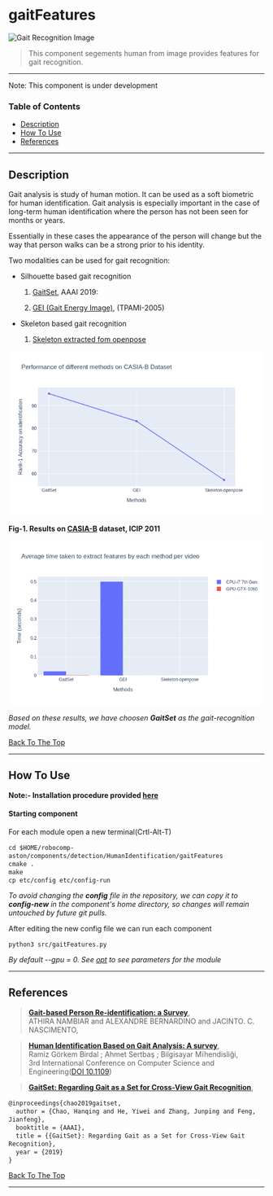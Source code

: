 # gaitFeatures
![Gait Recognition Image](../docs/gifs/walk.gif)

> This component segements human from image provides features for gait recognition.   
---
Note: This component is under development


### Table of Contents
- [Description](#description)
- [How To Use](#how-to-use)
- [References](#references)
---

## Description

Gait analysis is study of human motion. It can be used as a soft biometric for human identification. Gait analysis is especially important in the case of long-term human identification where the person has not been seen for months or years. 

Essentially in these cases the appearance of the person will change but the way that person walks can be a strong prior to his identity.      

Two modalities can be used for gait recognition: 


- Silhouette based gait recognition
  1. [GaitSet](https://arxiv.org/abs/1811.06186), AAAI 2019:  

  2. [GEI (Gait Energy Image)](https://ieeexplore.ieee.org/document/1561189), (TPAMI-2005)

- Skeleton based gait recognition
  1. [Skeleton extracted fom openpose](https://docs.google.com/presentation/d/1PaWISX7MiiflgPgr5fwqaIj4WFN5gD5Q0GeodmvIK_U/edit?usp=sharing) 


![alt-text](../docs/images/performance_gait.png)

**Fig-1. Results on [CASIA-B](http://www.cbsr.ia.ac.cn/english/Gait%20Databases.asp) dataset, ICIP 2011**

![alt-text](../docs/images/time_gait.png)
    
*Based on these results, we have choosen **GaitSet** as the gait-recognition model.* 
    
 
[Back To The Top](#table-of-contents)

---

## How To Use

**Note:- Installation procedure provided [here](../README.md#how-to-use)**  

#### Starting component
For each module open a new terminal(Crtl-Alt-T)  
```
cd $HOME/robocomp-aston/components/detection/HumanIdentification/gaitFeatures
cmake . 
make
cp etc/config etc/config-run
```
*To avoid changing the **config** file in the repository, we can copy it to **config-new** in the component's home directory, so changes will remain untouched by future git pulls.*

After editing the new config file we can run each component
```
python3 src/gaitFeatures.py 
```

*By default --gpu = 0. See [opt](./src/gaitFeatures.py) to see parameters for the module*

---


## References


> [**Gait-based Person Re-identification: a Survey**](http://users.isr.ist.utl.pt/~alex/papers/aha/Nambiar2019_manuscript.pdf),            
> ATHIRA NAMBIAR and ALEXANDRE BERNARDINO and JACINTO. C. NASCIMENTO,       

> [**Human Identification Based on Gait Analysis: A survey**](https://ieeexplore.ieee.org/document/8566368),            
> Ramiz Görkem Birdal ; Ahmet Sertbaş ; Bilgisayar Mïhendisliği,       
>  3rd International Conference on Computer Science and Engineering([DOI 10.1109](https://doi.org/10.1109/UBMK.2018.8566368))

> [**GaitSet: Regarding Gait as a Set for Cross-View Gait Recognition**](https://arxiv.org/abs/1811.06186), 
```
@inproceedings{chao2019gaitset,
  author = {Chao, Hanqing and He, Yiwei and Zhang, Junping and Feng, Jianfeng},
  booktitle = {AAAI},
  title = {{GaitSet}: Regarding Gait as a Set for Cross-View Gait Recognition},
  year = {2019}
}
```
[Back To The Top](#table-of-contents)

---